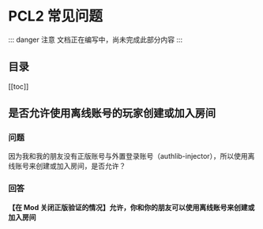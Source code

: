 # PCL2 常见问题


::: danger 注意
文档正在编写中，尚未完成此部分内容
:::

## 目录

[[toc]]

## 是否允许使用离线账号的玩家创建或加入房间

### 问题

因为我和我的朋友没有正版账号与外置登录账号（authlib-injector），所以使用离线账号来创建或加入房间，是否允许？

### 回答

**【在 Mod 关闭正版验证的情况】允许，你和你的朋友可以使用离线账号来创建或加入房间**
